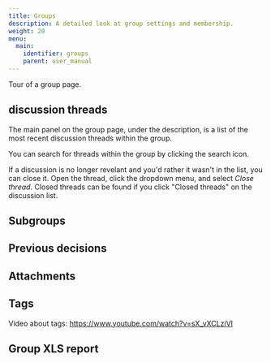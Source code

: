 ```yaml
---
title: Groups
description: A detailed look at group settings and membership.
weight: 20
menu:
  main:
    identifier: groups
    parent: user_manual
---
```


Tour of a group page.
## discussion threads
The main panel on the group page, under the description, is a list of the most recent discussion threads within the group.

You can search for threads within the group by clicking the search icon.

If a discussion is no longer revelant and you'd rather it wasn't in the list, you can close it. Open the thread, click the dropdown menu, and select _Close thread_. Closed threads can be found if you click "Closed threads" on the discussion list.

## Subgroups

## Previous decisions

## Attachments

## Tags
Video about tags: https://www.youtube.com/watch?v=sX_vXCLziVI

## Group XLS report
